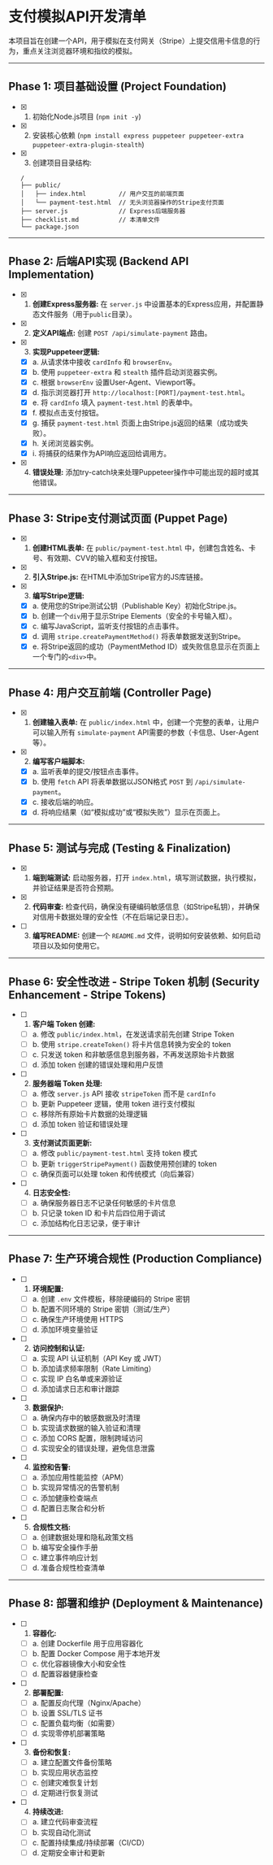 # 支付模拟API开发清单

本项目旨在创建一个API，用于模拟在支付网关（Stripe）上提交信用卡信息的行为，重点关注浏览器环境和指纹的模拟。

---

## Phase 1: 项目基础设置 (Project Foundation)

- [x] 1. 初始化Node.js项目 (`npm init -y`)
- [x] 2. 安装核心依赖 (`npm install express puppeteer puppeteer-extra puppeteer-extra-plugin-stealth`)
- [x] 3. 创建项目目录结构:
  ```
  /
  ├── public/
  │   ├── index.html         // 用户交互的前端页面
  │   └── payment-test.html  // 无头浏览器操作的Stripe支付页面
  ├── server.js              // Express后端服务器
  ├── checklist.md           // 本清单文件
  └── package.json
  ```

---

## Phase 2: 后端API实现 (Backend API Implementation)

- [x] 1. **创建Express服务器:** 在 `server.js` 中设置基本的Express应用，并配置静态文件服务（用于`public`目录）。
- [x] 2. **定义API端点:** 创建 `POST /api/simulate-payment` 路由。
- [x] 3. **实现Puppeteer逻辑:**
    - [x] a. 从请求体中接收 `cardInfo` 和 `browserEnv`。
    - [x] b. 使用 `puppeteer-extra` 和 `stealth` 插件启动浏览器实例。
    - [x] c. 根据 `browserEnv` 设置User-Agent、Viewport等。
    - [x] d. 指示浏览器打开 `http://localhost:[PORT]/payment-test.html`。
    - [x] e. 将 `cardInfo` 填入 `payment-test.html` 的表单中。
    - [x] f. 模拟点击支付按钮。
    - [x] g. 捕获 `payment-test.html` 页面上由Stripe.js返回的结果（成功或失败）。
    - [x] h. 关闭浏览器实例。
    - [x] i. 将捕获的结果作为API响应返回给调用方。
- [x] 4. **错误处理:** 添加try-catch块来处理Puppeteer操作中可能出现的超时或其他错误。

---

## Phase 3: Stripe支付测试页面 (Puppet Page)

- [x] 1. **创建HTML表单:** 在 `public/payment-test.html` 中，创建包含姓名、卡号、有效期、CVV的输入框和支付按钮。
- [x] 2. **引入Stripe.js:** 在HTML中添加Stripe官方的JS库链接。
- [x] 3. **编写Stripe逻辑:**
    - [x] a. 使用您的Stripe测试公钥（Publishable Key）初始化Stripe.js。
    - [x] b. 创建一个`div`用于显示Stripe Elements（安全的卡号输入框）。
    - [x] c. 编写JavaScript，监听支付按钮的点击事件。
    - [x] d. 调用 `stripe.createPaymentMethod()` 将表单数据发送到Stripe。
    - [x] e. 将Stripe返回的成功（PaymentMethod ID）或失败信息显示在页面上一个专门的`<div>`中。

---

## Phase 4: 用户交互前端 (Controller Page)

- [x] 1. **创建输入表单:** 在 `public/index.html` 中，创建一个完整的表单，让用户可以输入所有 `simulate-payment` API需要的参数（卡信息、User-Agent等）。
- [x] 2. **编写客户端脚本:**
    - [x] a. 监听表单的提交/按钮点击事件。
    - [x] b. 使用 `fetch` API 将表单数据以JSON格式 `POST` 到 `/api/simulate-payment`。
    - [x] c. 接收后端的响应。
    - [x] d. 将响应结果（如“模拟成功”或“模拟失败”）显示在页面上。

---

## Phase 5: 测试与完成 (Testing & Finalization)

- [x] 1. **端到端测试:** 启动服务器，打开 `index.html`，填写测试数据，执行模拟，并验证结果是否符合预期。
- [x] 2. **代码审查:** 检查代码，确保没有硬编码敏感信息（如Stripe私钥），并确保对信用卡数据处理的安全性（不在后端记录日志）。
- [ ] 3. **编写README:** 创建一个 `README.md` 文件，说明如何安装依赖、如何启动项目以及如何使用它。

---

## Phase 6: 安全性改进 - Stripe Token 机制 (Security Enhancement - Stripe Tokens)

- [ ] 1. **客户端 Token 创建:**
    - [ ] a. 修改 `public/index.html`，在发送请求前先创建 Stripe Token
    - [ ] b. 使用 `stripe.createToken()` 将卡片信息转换为安全的 token
    - [ ] c. 只发送 token 和非敏感信息到服务器，不再发送原始卡片数据
    - [ ] d. 添加 token 创建的错误处理和用户反馈

- [ ] 2. **服务器端 Token 处理:**
    - [ ] a. 修改 `server.js` API 接收 `stripeToken` 而不是 `cardInfo`
    - [ ] b. 更新 Puppeteer 逻辑，使用 token 进行支付模拟
    - [ ] c. 移除所有原始卡片数据的处理逻辑
    - [ ] d. 添加 token 验证和错误处理

- [ ] 3. **支付测试页面更新:**
    - [ ] a. 修改 `public/payment-test.html` 支持 token 模式
    - [ ] b. 更新 `triggerStripePayment()` 函数使用预创建的 token
    - [ ] c. 确保页面可以处理 token 和传统模式（向后兼容）

- [ ] 4. **日志安全性:**
    - [ ] a. 确保服务器日志不记录任何敏感的卡片信息
    - [ ] b. 只记录 token ID 和卡片后四位用于调试
    - [ ] c. 添加结构化日志记录，便于审计

---

## Phase 7: 生产环境合规性 (Production Compliance)

- [ ] 1. **环境配置:**
    - [ ] a. 创建 `.env` 文件模板，移除硬编码的 Stripe 密钥
    - [ ] b. 配置不同环境的 Stripe 密钥（测试/生产）
    - [ ] c. 确保生产环境使用 HTTPS
    - [ ] d. 添加环境变量验证

- [ ] 2. **访问控制和认证:**
    - [ ] a. 实现 API 认证机制（API Key 或 JWT）
    - [ ] b. 添加请求频率限制（Rate Limiting）
    - [ ] c. 实现 IP 白名单或来源验证
    - [ ] d. 添加请求日志和审计跟踪

- [ ] 3. **数据保护:**
    - [ ] a. 确保内存中的敏感数据及时清理
    - [ ] b. 实现请求数据的输入验证和清理
    - [ ] c. 添加 CORS 配置，限制跨域访问
    - [ ] d. 实现安全的错误处理，避免信息泄露

- [ ] 4. **监控和告警:**
    - [ ] a. 添加应用性能监控（APM）
    - [ ] b. 实现异常情况的告警机制
    - [ ] c. 添加健康检查端点
    - [ ] d. 配置日志聚合和分析

- [ ] 5. **合规性文档:**
    - [ ] a. 创建数据处理和隐私政策文档
    - [ ] b. 编写安全操作手册
    - [ ] c. 建立事件响应计划
    - [ ] d. 准备合规性检查清单

---

## Phase 8: 部署和维护 (Deployment & Maintenance)

- [ ] 1. **容器化:**
    - [ ] a. 创建 Dockerfile 用于应用容器化
    - [ ] b. 配置 Docker Compose 用于本地开发
    - [ ] c. 优化容器镜像大小和安全性
    - [ ] d. 配置容器健康检查

- [ ] 2. **部署配置:**
    - [ ] a. 配置反向代理（Nginx/Apache）
    - [ ] b. 设置 SSL/TLS 证书
    - [ ] c. 配置负载均衡（如需要）
    - [ ] d. 实现零停机部署策略

- [ ] 3. **备份和恢复:**
    - [ ] a. 建立配置文件备份策略
    - [ ] b. 实现应用状态监控
    - [ ] c. 创建灾难恢复计划
    - [ ] d. 定期进行恢复测试

- [ ] 4. **持续改进:**
    - [ ] a. 建立代码审查流程
    - [ ] b. 实现自动化测试
    - [ ] c. 配置持续集成/持续部署（CI/CD）
    - [ ] d. 定期安全审计和更新
